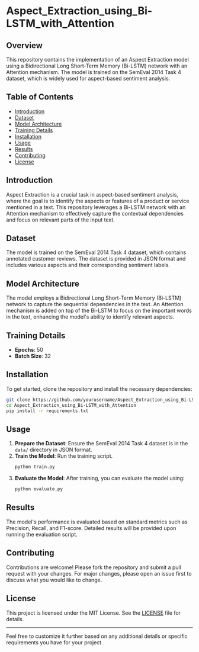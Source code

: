 # Aspect_Extraction_using_Bi-LSTM_with_Attention

## Overview
This repository contains the implementation of an Aspect Extraction model using a Bidirectional Long Short-Term Memory (Bi-LSTM) network with an Attention mechanism. The model is trained on the SemEval 2014 Task 4 dataset, which is widely used for aspect-based sentiment analysis.

## Table of Contents
- [Introduction](#introduction)
- [Dataset](#dataset)
- [Model Architecture](#model-architecture)
- [Training Details](#training-details)
- [Installation](#installation)
- [Usage](#usage)
- [Results](#results)
- [Contributing](#contributing)
- [License](#license)

## Introduction
Aspect Extraction is a crucial task in aspect-based sentiment analysis, where the goal is to identify the aspects or features of a product or service mentioned in a text. This repository leverages a Bi-LSTM network with an Attention mechanism to effectively capture the contextual dependencies and focus on relevant parts of the input text.

## Dataset
The model is trained on the SemEval 2014 Task 4 dataset, which contains annotated customer reviews. The dataset is provided in JSON format and includes various aspects and their corresponding sentiment labels.

## Model Architecture
The model employs a Bidirectional Long Short-Term Memory (Bi-LSTM) network to capture the sequential dependencies in the text. An Attention mechanism is added on top of the Bi-LSTM to focus on the important words in the text, enhancing the model's ability to identify relevant aspects.

## Training Details
- **Epochs**: 50
- **Batch Size**: 32

## Installation
To get started, clone the repository and install the necessary dependencies:

```bash
git clone https://github.com/yourusername/Aspect_Extraction_using_Bi-LSTM_with_Attention.git
cd Aspect_Extraction_using_Bi-LSTM_with_Attention
pip install -r requirements.txt
```

## Usage
1. **Prepare the Dataset**: Ensure the SemEval 2014 Task 4 dataset is in the `data/` directory in JSON format.
2. **Train the Model**: Run the training script.
   ```bash
   python train.py
   ```
3. **Evaluate the Model**: After training, you can evaluate the model using:
   ```bash
   python evaluate.py
   ```

## Results
The model's performance is evaluated based on standard metrics such as Precision, Recall, and F1-score. Detailed results will be provided upon running the evaluation script.

## Contributing
Contributions are welcome! Please fork the repository and submit a pull request with your changes. For major changes, please open an issue first to discuss what you would like to change.

## License
This project is licensed under the MIT License. See the [LICENSE](LICENSE) file for details.

---

Feel free to customize it further based on any additional details or specific requirements you have for your project.
